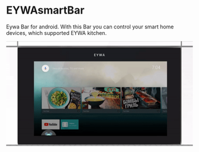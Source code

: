 # EYWAsmartBar
Eywa Bar for android. With this Bar you can control your smart home devices, which supported EYWA kitchen.

![Farmers Market Finder Demo](smartbar.gif)
